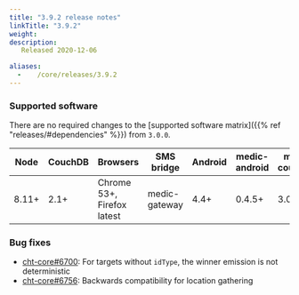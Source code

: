 ```yaml
---
title: "3.9.2 release notes"
linkTitle: "3.9.2"
weight:
description: 
   Released 2020-12-06

aliases:
  -    /core/releases/3.9.2
---
```


### Supported software

There are no required changes to the [supported software matrix]({{% ref "releases/#dependencies" %}})
 from `3.0.0`.

| Node | CouchDB | Browsers | SMS bridge | Android | medic-android | medic-couch2pg |
|----|----|----|----|----|----|---|
| 8.11+ | 2.1+ | Chrome 53+, Firefox latest | medic-gateway | 4.4+ | 0.4.5+ | 3.0+ |

### Bug fixes

- [cht-core#6700](https://github.com/medic/cht-core/issues/6700): For targets without `idType`, the winner emission is not deterministic
- [cht-core#6756](https://github.com/medic/cht-core/issues/6756): Backwards compatibility for location gathering
